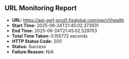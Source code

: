 ## URL Monitoring Report

- **URL:** https://api-gw1-prod1.fisglobal.com/gw/v1/health
- **Start Time:** 2025-06-24T21:45:02.373931
- **End Time:** 2025-06-24T21:45:02.529703
- **Total Time Taken:** 0.155772 seconds
- **HTTP Status Code:** 200
- **Status:** Success
- **Failure Reason:** N/A
